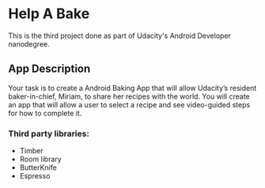 # Help A Bake
This is the third project done as part of Udacity's Android Developer nanodegree. 

## App Description
Your task is to create a Android Baking App that will allow Udacity’s resident baker-in-chief, Miriam, to share her recipes with the world. You will create an app that will allow a user to select a recipe and see video-guided steps for how to complete it.


### Third party libraries:
* Timber
* Room library
* ButterKnife
* Espresso



